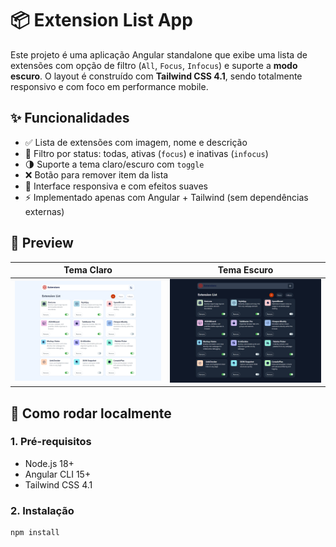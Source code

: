 # 📦 Extension List App

Este projeto é uma aplicação Angular standalone que exibe uma lista de extensões com opção de filtro (`All`, `Focus`, `Infocus`) e suporte a **modo escuro**. O layout é construído com **Tailwind CSS 4.1**, sendo totalmente responsivo e com foco em performance mobile.

## ✨ Funcionalidades

- ✅ Lista de extensões com imagem, nome e descrição
- 🎯 Filtro por status: todas, ativas (`focus`) e inativas (`infocus`)
- 🌗 Suporte a tema claro/escuro com `toggle`
- ❌ Botão para remover item da lista
- 📱 Interface responsiva e com efeitos suaves
- ⚡️ Implementado apenas com Angular + Tailwind (sem dependências externas)

## 📸 Preview

| Tema Claro | Tema Escuro |
|------------|-------------|
| ![light](./public/light-projeto01.png) | ![dark](./public/dark-projeto01.png) |

## 🚀 Como rodar localmente

### 1. Pré-requisitos

- Node.js 18+
- Angular CLI 15+
- Tailwind CSS 4.1

### 2. Instalação

```bash
npm install
